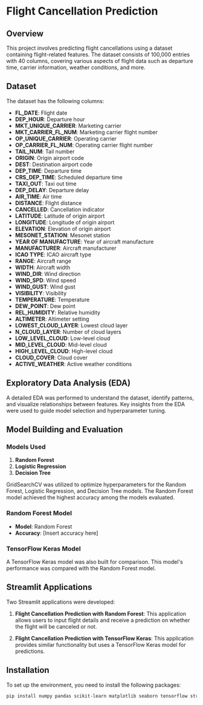 # Flight Cancellation Prediction

## Overview

This project involves predicting flight cancellations using a dataset containing flight-related features. The dataset consists of 100,000 entries with 40 columns, covering various aspects of flight data such as departure time, carrier information, weather conditions, and more.

## Dataset

The dataset has the following columns:

- **FL_DATE**: Flight date
- **DEP_HOUR**: Departure hour
- **MKT_UNIQUE_CARRIER**: Marketing carrier
- **MKT_CARRIER_FL_NUM**: Marketing carrier flight number
- **OP_UNIQUE_CARRIER**: Operating carrier
- **OP_CARRIER_FL_NUM**: Operating carrier flight number
- **TAIL_NUM**: Tail number
- **ORIGIN**: Origin airport code
- **DEST**: Destination airport code
- **DEP_TIME**: Departure time
- **CRS_DEP_TIME**: Scheduled departure time
- **TAXI_OUT**: Taxi out time
- **DEP_DELAY**: Departure delay
- **AIR_TIME**: Air time
- **DISTANCE**: Flight distance
- **CANCELLED**: Cancellation indicator
- **LATITUDE**: Latitude of origin airport
- **LONGITUDE**: Longitude of origin airport
- **ELEVATION**: Elevation of origin airport
- **MESONET_STATION**: Mesonet station
- **YEAR OF MANUFACTURE**: Year of aircraft manufacture
- **MANUFACTURER**: Aircraft manufacturer
- **ICAO TYPE**: ICAO aircraft type
- **RANGE**: Aircraft range
- **WIDTH**: Aircraft width
- **WIND_DIR**: Wind direction
- **WIND_SPD**: Wind speed
- **WIND_GUST**: Wind gust
- **VISIBILITY**: Visibility
- **TEMPERATURE**: Temperature
- **DEW_POINT**: Dew point
- **REL_HUMIDITY**: Relative humidity
- **ALTIMETER**: Altimeter setting
- **LOWEST_CLOUD_LAYER**: Lowest cloud layer
- **N_CLOUD_LAYER**: Number of cloud layers
- **LOW_LEVEL_CLOUD**: Low-level cloud
- **MID_LEVEL_CLOUD**: Mid-level cloud
- **HIGH_LEVEL_CLOUD**: High-level cloud
- **CLOUD_COVER**: Cloud cover
- **ACTIVE_WEATHER**: Active weather conditions

## Exploratory Data Analysis (EDA)

A detailed EDA was performed to understand the dataset, identify patterns, and visualize relationships between features. Key insights from the EDA were used to guide model selection and hyperparameter tuning.

## Model Building and Evaluation

### Models Used

1. **Random Forest**
2. **Logistic Regression**
3. **Decision Tree**

GridSearchCV was utilized to optimize hyperparameters for the Random Forest, Logistic Regression, and Decision Tree models. The Random Forest model achieved the highest accuracy among the models evaluated.

### Random Forest Model

- **Model**: Random Forest
- **Accuracy**: [Insert accuracy here]

### TensorFlow Keras Model

A TensorFlow Keras model was also built for comparison. This model's performance was compared with the Random Forest model.

## Streamlit Applications

Two Streamlit applications were developed:

1. **Flight Cancellation Prediction with Random Forest**: This application allows users to input flight details and receive a prediction on whether the flight will be canceled or not.

2. **Flight Cancellation Prediction with TensorFlow Keras**: This application provides similar functionality but uses a TensorFlow Keras model for predictions.

## Installation

To set up the environment, you need to install the following packages:

```bash
pip install numpy pandas scikit-learn matplotlib seaborn tensorflow streamlit
